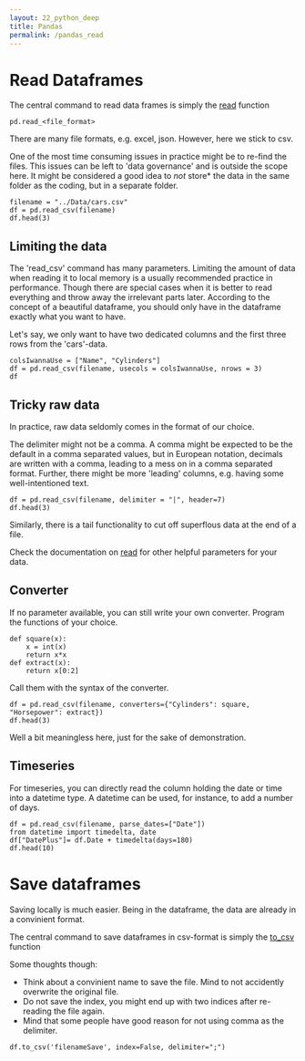```yaml
---
layout: 22_python_deep
title: Pandas
permalink: /pandas_read
---
```



# Read Dataframes

The central command to read data frames is simply the [read](https://pandas.pydata.org/docs/reference/api/pandas.read_csv.html) function
>
    pd.read_<file_format>

There are many file formats, e.g. excel, json. However, here we stick to csv. 

One of the most time consuming issues in practice might be to re-find the files.
This issues can be left to 'data governance' and is outside the scope here.
It might be considered a good idea to *not* store* the data in the same folder as the coding, but in a separate folder.

>
    filename = "../Data/cars.csv"
    df = pd.read_csv(filename)
    df.head(3)

 

## Limiting the data

The 'read_csv' command has many parameters. 
Limiting the amount of data when reading it to local memory is a usually recommended practice in performance.
Though there are special cases when it is better to read everything and throw away the irrelevant parts later.
According to the concept of a beautiful dataframe, you should only have in the dataframe exactly what you want to have.

Let's say, we only want to have two dedicated columns and the first three rows from the 'cars'-data.

>
    colsIwannaUse = ["Name", "Cylinders"]
    df = pd.read_csv(filename, usecols = colsIwannaUse, nrows = 3)
    df    


## Tricky raw data

In practice, raw data seldomly comes in the format of our choice.

The delimiter might not be a comma. A comma might be expected to be the default in a comma separated values, but in European notation, decimals are written with a comma, leading to a mess on in a comma separated format.
Further, there might be more 'leading' columns, e.g. having some well-intentioned text.

>
    df = pd.read_csv(filename, delimiter = "|", header=7)
    df.head(3)

Similarly, there is a tail functionality to cut off superflous data at the end of a file. 

Check the documentation on [read](https://pandas.pydata.org/docs/reference/api/pandas.read_csv.html) for other helpful parameters for your data.

## Converter

If no parameter available, you can still write your own converter. 
Program the functions of your choice. 


>
    def square(x):
        x = int(x)
        return x*x
    def extract(x):
        return x[0:2]

Call them with the syntax of the converter.

>
    df = pd.read_csv(filename, converters={"Cylinders": square, "Horsepower": extract})
    df.head(3)

Well a bit meaningless here, just for the sake of demonstration.


## Timeseries

For timeseries, you can directly read the column holding the date or time into a datetime type.
A datetime can be used, for instance, to add a number of days. 

> 
    df = pd.read_csv(filename, parse_dates=["Date"])
    from datetime import timedelta, date
    df["DatePlus"]= df.Date + timedelta(days=180)
    df.head(10)    

# Save dataframes

Saving locally is much easier.
Being in the dataframe, the data are already in a convinient format.


The central command to save dataframes in csv-format is simply the [to_csv](https://pandas.pydata.org/docs/reference/api/pandas.DataFrame.to_csv.html) function

Some thoughts though:
- Think about a convinient name to save the file. Mind to not accidently overwrite the original file.
- Do not save the index, you might end up with two indices after re-reading the file again.
- Mind that some people have good reason for not using comma as the delimiter.

>
    df.to_csv('filenameSave', index=False, delimiter=";")

